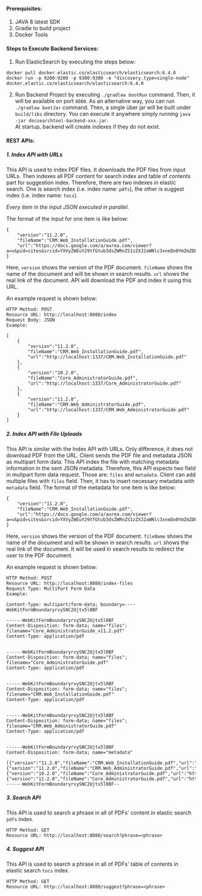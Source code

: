 #### Prerequisites:
1. JAVA 8 latest SDK
2. Gradle to build project
3. Docker Tools

####  Steps to Execute Backend Services:
1. Run ElasticSearch by executing the steps below:<br/>
```
docker pull docker.elastic.co/elasticsearch/elasticsearch:6.4.0
docker run -p 9200:9200 -p 9300:9300 -e "discovery.type=single-node" docker.elastic.co/elasticsearch/elasticsearch:6.4.0
```

2. Run Backend Project by executing `./gradlew bootRun` command. Then, it will be available on port `8080`. As an alternative way, you can run `./gradlew bootJar` command. Then, a single über jar will be built under `build/libs` directory. You can execute it anywhere simply running `java -jar docsearchtool-backend-xxx.jar`.  
At startup, backend will create indexes if they do not exist.

#### REST APIs:
##### 1. Index API with URLs
This API is used to index PDF files. It downloads the PDF files from input URLs.
Then indexes all PDF content for search index and table of contents part for suggestion index.
Therefore, there are two indexes in elastic search. 
One is search index (i.e. index name: `pdfs`), the other is suggest index (i.e. index name: `tocs`).

*Every item in the input JSON executed in parallel.*

The format of the input for one item is like below:
```
{
    "version":"11.2.0",
    "fileName":"CRM.Web_InstallationGuide.pdf",
    "url":"https://docs.google.com/a/aurea.com/viewer?a=v&pid=sites&srcid=YXVyZWEuY29tfGtub3dsZWRnZS1zZXJ2aWNlc3xneDo0YmZmZDU1ZWRiNzdlOTQy"
}
```
Here,
`version` shows the version of the PDF document. 
`fileName` shows the name of the document and will be shown in search results.
`url` shows the real link of the document. API will download the PDF and index it using this URL.

An example request is shown below:

```
HTTP Method: POST
Resource URL: http://localhost:8080/index
Request Body: JSON
Example:

[
	{
		"version":"11.2.0",
		"fileName":"CRM.Web_InstallationGuide.pdf",
		"url":"http://localhost:1337/CRM.Web_InstallationGuide.pdf"
	},
	{
		"version":"10.2.0",
		"fileName":"Core_AdministratorGuide.pdf",
		"url":"http://localhost:1337/Core_AdministratorGuide.pdf"
	},
	{
		"version":"11.2.0",
		"fileName":"CRM.Web_AdministratorGuide.pdf",
		"url":"http://localhost:1337/CRM.Web_AdministratorGuide.pdf"
	}
]
```

##### 2. Index API with File Uploads
This API is similar with the Index API with URLs. Only difference, it does not download PDF from the URL.
Client sends the PDF file and metadata JSON as multipart form data. This API index the file with matching metadata information in the sent JSON metadata.
Therefore, this API expects two field in multpart form data request. Those are: `files` and `metadata`. Client can add multiple files with `files` field. Then, it has to insert necessary metadata with `metadata` field.
The format of the metadata for one item is like below:
```
{
    "version":"11.2.0",
    "fileName":"CRM.Web_InstallationGuide.pdf",
    "url":"https://docs.google.com/a/aurea.com/viewer?a=v&pid=sites&srcid=YXVyZWEuY29tfGtub3dsZWRnZS1zZXJ2aWNlc3xneDo0YmZmZDU1ZWRiNzdlOTQy"
}
```
Here, 
`version` shows the version of the PDF document. 
`fileName` shows the name of the document and will be shown in search results.
`url` shows the real link of the document. It will be used in search results to redirect the user to the PDF document.

An example request is shown below:

```
HTTP Method: POST
Resource URL: http://localhost:8080/index-files
Request Type: MultiPart Form Data
Example:

Content-Type: multipart/form-data; boundary=----WebKitFormBoundaryrvySNC2Ujtx5l0BF

------WebKitFormBoundaryrvySNC2Ujtx5l0BF
Content-Disposition: form-data; name="files"; filename="Core_AdministratorGuide_v11.2.pdf"
Content-Type: application/pdf


------WebKitFormBoundaryrvySNC2Ujtx5l0BF
Content-Disposition: form-data; name="files"; filename="Core_AdministratorGuide.pdf"
Content-Type: application/pdf


------WebKitFormBoundaryrvySNC2Ujtx5l0BF
Content-Disposition: form-data; name="files"; filename="CRM.Web_InstallationGuide.pdf"
Content-Type: application/pdf


------WebKitFormBoundaryrvySNC2Ujtx5l0BF
Content-Disposition: form-data; name="files"; filename="CRM.Web_AdministratorGuide.pdf"
Content-Type: application/pdf


------WebKitFormBoundaryrvySNC2Ujtx5l0BF
Content-Disposition: form-data; name="metadata"

[{"version":"11.2.0","fileName":"CRM.Web_InstallationGuide.pdf","url":"http://localhost:1337/CRM.Web_InstallationGuide.pdf"},{"version":"11.2.0","fileName":"CRM.Web_AdministratorGuide.pdf","url":"http://localhost:1337/CRM.Web_AdministratorGuide.pdf"},{"version":"10.2.0","fileName":"Core_AdministratorGuide.pdf","url":"http://localhost:1337/Core_AdministratorGuide.pdf"},{"version":"11.2.0","fileName":"Core_AdministratorGuide.pdf","url":"http://localhost:1337/Core_AdministratorGuide_v11.2.pdf"}]
------WebKitFormBoundaryrvySNC2Ujtx5l0BF--
```

##### 3. Search API
This API is used to search a phrase in all of PDFs' content in elastic search `pdfs` index.

```
HTTP Method: GET
Resource URL: http://localhost:8080/search?phrase=<phrase>
```

##### 4. Suggest API
This API is used to search a phrase in all of PDFs' table of contents in elastic search `tocs` index.

```
HTTP Method: GET
Resource URL: http://localhost:8080/suggest?phrase=<phrase>
```